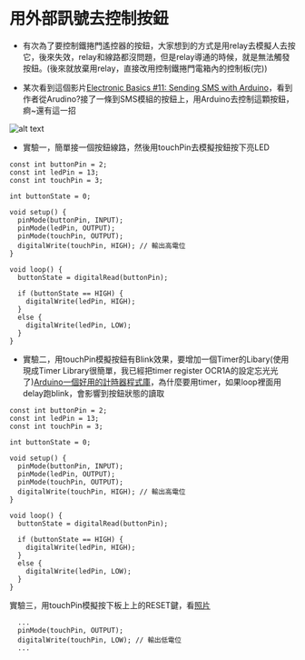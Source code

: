 # 用外部訊號去控制按鈕

* 有次為了要控制鐵捲門遙控器的按鈕，大家想到的方式是用relay去模擬人去按它，後來失效，relay和線路都沒問題，但是relay導通的時候，就是無法觸發按鈕。(後來就放棄用relay，直接改用控制鐵捲門電箱內的控制板(完))

* 某次看到這個影片[Electronic Basics #11: Sending SMS with Arduino](https://www.youtube.com/watch?v=gVGD-f8SQSI)，看到作者從Arudino?接了一條到SMS模組的按鈕上，用Arduino去控制這顆按鈕，痾~還有這一招

![alt text](https://github.com/JiaMauJian/iot-test/blob/master/Button/button.jpg?raw=true)

* 實驗一，簡單接一個按鈕線路，然後用touchPin去模擬按鈕按下亮LED
```
const int buttonPin = 2;
const int ledPin = 13;
const int touchPin = 3;

int buttonState = 0;

void setup() {
  pinMode(buttonPin, INPUT);
  pinMode(ledPin, OUTPUT);
  pinMode(touchPin, OUTPUT);
  digitalWrite(touchPin, HIGH); // 輸出高電位
}

void loop() {
  buttonState = digitalRead(buttonPin);

  if (buttonState == HIGH) {
    digitalWrite(ledPin, HIGH);
  }
  else {
    digitalWrite(ledPin, LOW);
  }
}
```
* 實驗二，用touchPin模擬按鈕有Blink效果，要增加一個Timer的Libary(使用現成Timer Library很簡單，我已經把timer register OCR1A的設定忘光光了)[Arduino一個好用的計時器程式庫](http://yehnan.blogspot.tw/2012/03/arduino.html)，為什麼要用timer，如果loop裡面用delay跑blink，會影響到按鈕狀態的讀取
```
const int buttonPin = 2;
const int ledPin = 13;
const int touchPin = 3;

int buttonState = 0;

void setup() {
  pinMode(buttonPin, INPUT);
  pinMode(ledPin, OUTPUT);
  pinMode(touchPin, OUTPUT);
  digitalWrite(touchPin, HIGH); // 輸出高電位
}

void loop() {
  buttonState = digitalRead(buttonPin);

  if (buttonState == HIGH) {
    digitalWrite(ledPin, HIGH);
  }
  else {
    digitalWrite(ledPin, LOW);
  }
}
```

實驗三，用touchPin模擬按下板上上的RESET鍵，看[照片](https://github.com/JiaMauJian/iot-test/blob/master/Button/reset_button.jpg?raw=true)
```
  ...
  pinMode(touchPin, OUTPUT);
  digitalWrite(touchPin, LOW); // 輸出低電位
  ...
```
